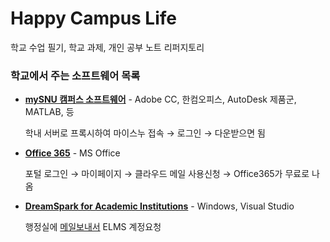 Happy Campus Life
========
학교 수업 필기, 학교 과제, 개인 공부 노트 리퍼지토리

### 학교에서 주는 소프트웨어 목록
*   **[mySNU 캠퍼스 소프트웨어]** - Adobe CC, 한컴오피스, AutoDesk 제품군, MATLAB, 등

    학내 서버로 프록시하여 마이스누 접속 &rarr; 로그인 &rarr; 다운받으면 됨

*   **[Office 365]** - MS Office

    포털 로그인 &rarr; 마이페이지 &rarr; 클라우드 메일 사용신청 &rarr;
    Office365가 무료로 나옴

*   **[DreamSpark for Academic Institutions][ELMS]** - Windows, Visual Studio

    행정실에 [메일보내서](mailto:esjee@cse.snu.ac.kr) ELMS 계정요청

[mySNU 캠퍼스 소프트웨어]: http://community.snu.ac.kr/bbs/bbs.message.list.screen?bbs_id=574
[Office 365]: http://my.snu.ac.kr/mysnu/
[ELMS]: https://e5.onthehub.com/WebStore/ProductsByMajorVersionList.aspx?ws=812e428b-f413-e211-a76f-f04da23e67f6
